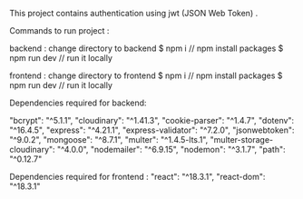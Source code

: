 This project contains authentication using jwt (JSON Web Token) .

Commands to run project : 

backend : 
change directory to backend
$ npm i       // npm install packages
$ npm run dev // run it locally

frontend : 
change directory to frontend
$ npm i       // npm install packages
$ npm run dev // run it locally




Dependencies required  for backend: 

   "bcrypt": "^5.1.1",
    "cloudinary": "^1.41.3",
    "cookie-parser": "^1.4.7",
    "dotenv": "^16.4.5",
    "express": "^4.21.1",
    "express-validator": "^7.2.0",
    "jsonwebtoken": "^9.0.2",
    "mongoose": "^8.7.1",
    "multer": "^1.4.5-lts.1",
    "multer-storage-cloudinary": "^4.0.0",
    "nodemailer": "^6.9.15",
    "nodemon": "^3.1.7",
    "path": "^0.12.7"

Dependencies required for frontend : 
    "react": "^18.3.1",
    "react-dom": "^18.3.1"
